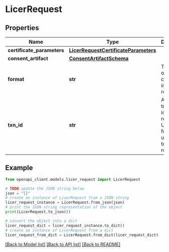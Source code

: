 # LicerRequest


## Properties

Name | Type | Description | Notes
------------ | ------------- | ------------- | -------------
**certificate_parameters** | [**LicerRequestCertificateParameters**](LicerRequestCertificateParameters.md) |  | [optional] 
**consent_artifact** | [**ConsentArtifactSchema**](ConsentArtifactSchema.md) |  | [optional] 
**format** | **str** | The format of the certificate in response. | 
**txn_id** | **str** | A unique transaction id for this request in UUID format. It is used for tracking the request. | 

## Example

```python
from openapi_client.models.licer_request import LicerRequest

# TODO update the JSON string below
json = "{}"
# create an instance of LicerRequest from a JSON string
licer_request_instance = LicerRequest.from_json(json)
# print the JSON string representation of the object
print(LicerRequest.to_json())

# convert the object into a dict
licer_request_dict = licer_request_instance.to_dict()
# create an instance of LicerRequest from a dict
licer_request_from_dict = LicerRequest.from_dict(licer_request_dict)
```
[[Back to Model list]](../README.md#documentation-for-models) [[Back to API list]](../README.md#documentation-for-api-endpoints) [[Back to README]](../README.md)


